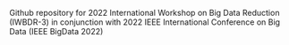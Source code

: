 Github repository for 2022 International Workshop on Big Data Reduction (IWBDR-3) in conjunction with 2022 IEEE International Conference on Big Data (IEEE BigData 2022)
